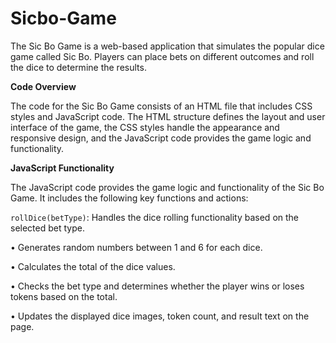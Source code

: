 # Sicbo-Game
The Sic Bo Game is a web-based application that simulates the popular dice game called Sic Bo. Players can place bets on different outcomes and roll the dice to determine the results. 

**Code Overview**

The code for the Sic Bo Game consists of an HTML file that includes CSS styles and JavaScript code. The HTML structure defines the layout and user interface of the game, the CSS styles handle the appearance and responsive design, and the JavaScript code provides the game logic and functionality.

**JavaScript Functionality**

The JavaScript code provides the game logic and functionality of the Sic Bo Game. It includes the following key functions and actions:

`rollDice(betType)`: Handles the dice rolling functionality based on the selected bet type.

• Generates random numbers between 1 and 6 for each dice.

• Calculates the total of the dice values.

• Checks the bet type and determines whether the player wins or loses tokens based on the total.

• Updates the displayed dice images, token count, and result text on the page.

